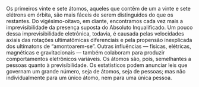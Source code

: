 Os primeiros vinte e sete átomos, aqueles que contêm de um a vinte e sete elétrons em órbita, são mais fáceis de serem distinguidos do que os restantes. Do vigésimo-oitavo, em diante, encontramos cada vez mais a imprevisibilidade da presença suposta do Absoluto Inqualificado. Um pouco dessa imprevisibilidade eletrônica, todavia, é causada pelas velocidades axiais das rotações ultimatômicas diferenciais e pela propensão inexplicada dos ultímatons de “amontoarem-se”. Outras influências — físicas, elétricas, magnéticas e gravitacionais — também colaboram para produzir comportamentos eletrônicos variáveis. Os átomos são, pois, semelhantes a pessoas quanto à previsibilidade. Os estatísticos podem anunciar leis que governam um grande número, seja de átomos, seja de pessoas; mas não individualmente para um único átomo, nem para uma única pessoa.